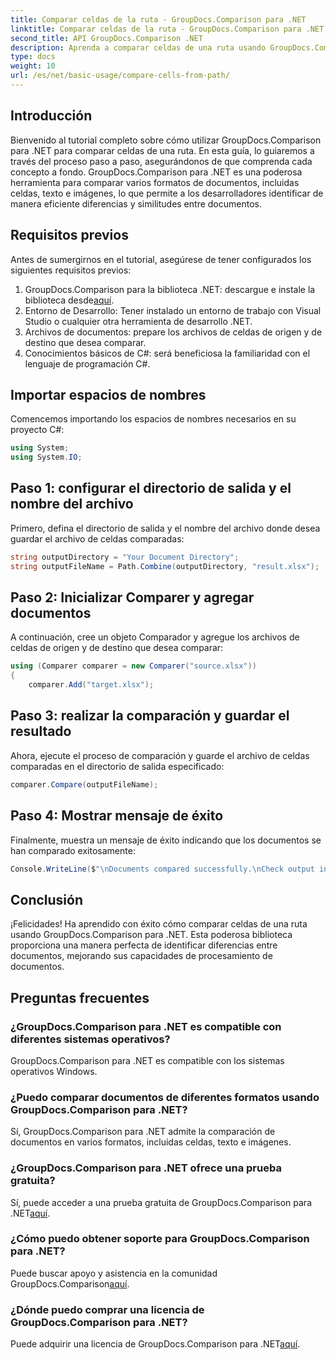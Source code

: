 ```yaml
---
title: Comparar celdas de la ruta - GroupDocs.Comparison para .NET
linktitle: Comparar celdas de la ruta - GroupDocs.Comparison para .NET
second_title: API GroupDocs.Comparison .NET
description: Aprenda a comparar celdas de una ruta usando GroupDocs.Comparison para .NET. Identificar eficientemente diferencias entre documentos.
type: docs
weight: 10
url: /es/net/basic-usage/compare-cells-from-path/
---
```

## Introducción
Bienvenido al tutorial completo sobre cómo utilizar GroupDocs.Comparison para .NET para comparar celdas de una ruta. En esta guía, lo guiaremos a través del proceso paso a paso, asegurándonos de que comprenda cada concepto a fondo. GroupDocs.Comparison para .NET es una poderosa herramienta para comparar varios formatos de documentos, incluidas celdas, texto e imágenes, lo que permite a los desarrolladores identificar de manera eficiente diferencias y similitudes entre documentos.
## Requisitos previos
Antes de sumergirnos en el tutorial, asegúrese de tener configurados los siguientes requisitos previos:
1. GroupDocs.Comparison para la biblioteca .NET: descargue e instale la biblioteca desde[aquí](https://releases.groupdocs.com/comparison/net/).
2. Entorno de Desarrollo: Tener instalado un entorno de trabajo con Visual Studio o cualquier otra herramienta de desarrollo .NET.
3. Archivos de documentos: prepare los archivos de celdas de origen y de destino que desea comparar.
4. Conocimientos básicos de C#: será beneficiosa la familiaridad con el lenguaje de programación C#.

## Importar espacios de nombres
Comencemos importando los espacios de nombres necesarios en su proyecto C#:
```csharp
using System;
using System.IO;
```
## Paso 1: configurar el directorio de salida y el nombre del archivo
Primero, defina el directorio de salida y el nombre del archivo donde desea guardar el archivo de celdas comparadas:
```csharp
string outputDirectory = "Your Document Directory";
string outputFileName = Path.Combine(outputDirectory, "result.xlsx");
```
## Paso 2: Inicializar Comparer y agregar documentos
A continuación, cree un objeto Comparador y agregue los archivos de celdas de origen y de destino que desea comparar:
```csharp
using (Comparer comparer = new Comparer("source.xlsx"))
{
    comparer.Add("target.xlsx");
```
## Paso 3: realizar la comparación y guardar el resultado
Ahora, ejecute el proceso de comparación y guarde el archivo de celdas comparadas en el directorio de salida especificado:
```csharp
comparer.Compare(outputFileName);
```
## Paso 4: Mostrar mensaje de éxito
Finalmente, muestra un mensaje de éxito indicando que los documentos se han comparado exitosamente:
```csharp
Console.WriteLine($"\nDocuments compared successfully.\nCheck output in {outputDirectory}.");
```

## Conclusión
¡Felicidades! Ha aprendido con éxito cómo comparar celdas de una ruta usando GroupDocs.Comparison para .NET. Esta poderosa biblioteca proporciona una manera perfecta de identificar diferencias entre documentos, mejorando sus capacidades de procesamiento de documentos.
## Preguntas frecuentes
### ¿GroupDocs.Comparison para .NET es compatible con diferentes sistemas operativos?
GroupDocs.Comparison para .NET es compatible con los sistemas operativos Windows.
### ¿Puedo comparar documentos de diferentes formatos usando GroupDocs.Comparison para .NET?
Sí, GroupDocs.Comparison para .NET admite la comparación de documentos en varios formatos, incluidas celdas, texto e imágenes.
### ¿GroupDocs.Comparison para .NET ofrece una prueba gratuita?
 Sí, puede acceder a una prueba gratuita de GroupDocs.Comparison para .NET[aquí](https://releases.groupdocs.com/).
### ¿Cómo puedo obtener soporte para GroupDocs.Comparison para .NET?
Puede buscar apoyo y asistencia en la comunidad GroupDocs.Comparison[aquí](https://forum.groupdocs.com/c/comparison/12).
### ¿Dónde puedo comprar una licencia de GroupDocs.Comparison para .NET?
 Puede adquirir una licencia de GroupDocs.Comparison para .NET[aquí](https://purchase.groupdocs.com/buy).